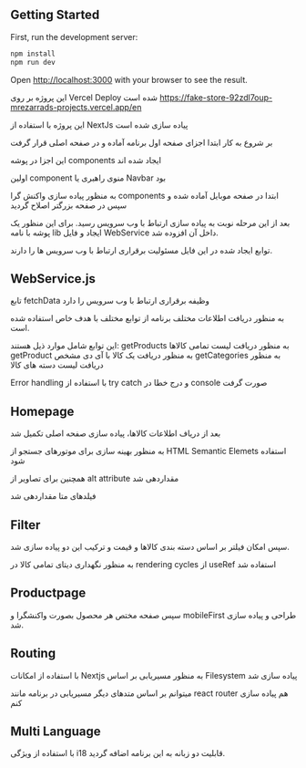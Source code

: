 ## Getting Started

First, run the development server:

```bash
npm install
npm run dev
```

Open [http://localhost:3000](http://localhost:3000) with your browser to see the result.

این پروژه بر روی Vercel Deploy شده است
https://fake-store-92zdl7oup-mrezarrads-projects.vercel.app/en

این پروژه با استفاده از NextJs پیاده سازی شده است

بر شروع به کار ابتدا اجزای صفحه اول برنامه آماده و در صفحه اصلی قرار گرفت

این اجزا در پوشه components ایجاد شده اند

اولین component منوی راهبری یا Navbar بود

به منظور پیاده سازی واکنش گرا components ابتدا در صفحه موبایل آماده شده و سپس در صفحه بزرگتر اصلاح گردید

بعد از این مرحله نوبت به پیاده سازی ارتباط با وب سرویس رسید. برای این منظور یک پوشه با نامه lib ایجاد و فایل WebService داخل آن افزوده شد.

توابع ایجاد شده در این فایل مسئولیت برقراری ارتباط با وب سرویس ها را دارند.

## WebService.js

تابع fetchData وظیفه برقراری ارتباط با وب سرویس را دارد

به منظور دریافت اطلاعات مختلف برنامه از توابع مختلف با هدف خاص استفاده شده است.

این توابع شامل موارد ذیل هستند:
getProducts به منظور دریافت لیست تمامی کالاها
getProduct به منظور دریافت یک کالا با آی دی مشخص
getCategories به منظور دریافت لیست دسته های کالا

Error handling با استفاده از try catch و درج خطا در console صورت گرفت

## Homepage

بعد از دریاف اطلاعات کالاها، پیاده سازی صفحه اصلی تکمیل شد

به منظور بهینه سازی برای موتورهای جستجو از HTML Semantic Elemets استفاده شود

همچنین برای تصاویر از alt attribute مقداردهی شد

فیلدهای متا مقداردهی شد

## Filter

سپس امکان فیلتر بر اساس دسته بندی کالاها و قیمت و ترکیب این دو پیاده سازی شد.

به منظور نگهداری دیتای تمامی کالا در rendering cycles از useRef استفاده شد

## Productpage

سپس صفحه مختص هر محصول بصورت واکنشگرا و mobileFirst طراحی و پیاده سازی شد.

## Routing

با استفاده از امکانات Nextjs به منظور مسیریابی بر اساس Filesystem پیاده سازی شد

میتوانم بر اساس متدهای دیگر مسیریابی در برنامه مانند react router هم پیاده سازی کنم

## Multi Language

با استفاده از ویژگی i18 قابلیت دو زبانه به این برنامه اضافه گردید.

